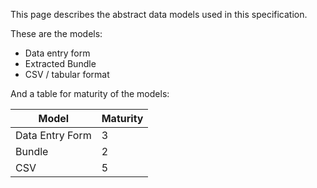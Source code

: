 This page describes the abstract data models used in this specification.

These are the models:
* Data entry form
* Extracted Bundle
* CSV / tabular format

And a table for maturity of the models:

|Model|Maturity|
|---|----|
|Data Entry Form| 3 |
|Bundle| 2 |
|CSV| 5 |
